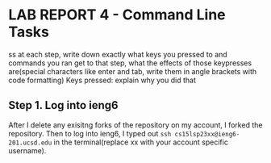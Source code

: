 # LAB REPORT 4 - Command Line Tasks

ss at each step, write down exactly what keys you pressed to and commands you ran get to that step, what the effects of those keypresses are(special characters like enter and tab, write them in angle brackets with code formatting)
Keys pressed:
explain why you did that

## Step 1. Log into ieng6
After I delete any exisitng forks of the repository on my account, I forked the repository. Then to log into ieng6, I typed out `ssh cs15lsp23xx@ieng6-201.ucsd.edu` in the terminal(replace xx with your account specific username). 
